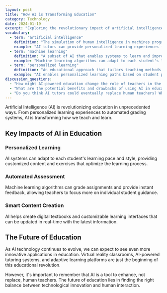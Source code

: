 ```yaml
---
layout: post
title: "How AI is Transforming Education"
category: Technology
date: 2024-01-19
excerpt: "Exploring the revolutionary impact of artificial intelligence on modern education and learning methods."
vocabulary:
  - term: "artificial intelligence"
    definition: "The simulation of human intelligence in machines programmed to think and learn like humans"
    example: "AI tutors can provide personalized learning experiences for students"
  - term: "machine learning"
    definition: "A subset of AI that enables systems to learn and improve from experience"
    example: "Machine learning algorithms can adapt to each student's learning pace"
  - term: "personalized learning"
    definition: "An educational approach that tailors teaching methods to individual student needs"
    example: "AI enables personalized learning paths based on student performance"
discussion_questions:
  - "How might AI-powered education change the role of teachers in the classroom?"
  - "What are the potential benefits and drawbacks of using AI in education?"
  - "Do you think AI tutors could eventually replace human teachers? Why or why not?"
---
```


Artificial Intelligence (AI) is revolutionizing education in unprecedented ways. From personalized learning experiences to automated grading systems, AI is transforming how we teach and learn.

## Key Impacts of AI in Education

### Personalized Learning
AI systems can adapt to each student's learning pace and style, providing customized content and exercises that optimize the learning process.

### Automated Assessment
Machine learning algorithms can grade assignments and provide instant feedback, allowing teachers to focus more on individual student guidance.

### Smart Content Creation
AI helps create digital textbooks and customizable learning interfaces that can be updated in real-time with the latest information.

## The Future of Education

As AI technology continues to evolve, we can expect to see even more innovative applications in education. Virtual reality classrooms, AI-powered tutoring systems, and adaptive learning platforms are just the beginning of this educational revolution.

However, it's important to remember that AI is a tool to enhance, not replace, human teachers. The future of education lies in finding the right balance between technological innovation and human interaction.
